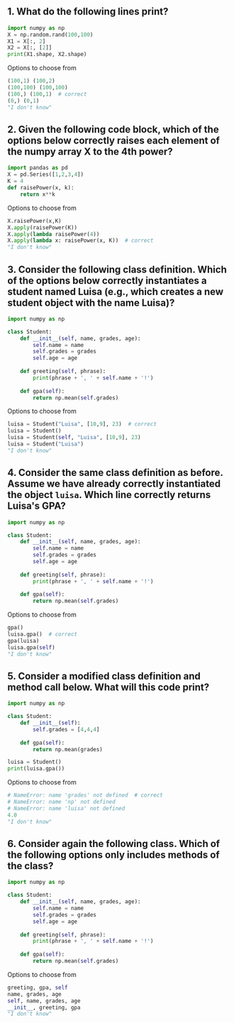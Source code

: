 ## 1. What do the following lines print?
```python
import numpy as np
X = np.random.rand(100,100)
X1 = X[:, 2]
X2 = X[:, [2]]
print(X1.shape, X2.shape)
```

Options to choose from
```python
(100,1) (100,2)
(100,100) (100,100)
(100,) (100,1)  # correct
(0,) (0,1)
"I don't know"
```

## 2. Given the following code block, which of the options below correctly raises each element of the numpy array X to the 4th power?

```python
import pandas as pd
X = pd.Series([1,2,3,4])
K = 4
def raisePower(x, k):
	return x**k
```

Options to choose from
```python
X.raisePower(x,K)
X.apply(raisePower(K))
X.apply(lambda raisePower(4))
X.apply(lambda x: raisePower(x, K))  # correct
"I don't know"
```

## 3. Consider the following class definition. Which of the options below correctly instantiates a student named Luisa (e.g., which creates a new student object with the name Luisa)?
```python
import numpy as np

class Student:
	def __init__(self, name, grades, age):
		self.name = name
		self.grades = grades
		self.age = age
	
	def greeting(self, phrase):
		print(phrase + ', ' + self.name + '!')
	
	def gpa(self):
		return np.mean(self.grades)
```

Options to choose from
```python
luisa = Student("Luisa", [10,9], 23)  # correct
luisa = Student()
luisa = Student(self, "Luisa", [10,9], 23)
luisa = Student("Luisa")
"I don't know"
```

## 4. Consider the same class definition as before. Assume we have already correctly instantiated the object `luisa`.  Which line correctly returns Luisa's GPA?
```python
import numpy as np

class Student:
	def __init__(self, name, grades, age):
		self.name = name
		self.grades = grades
		self.age = age
	
	def greeting(self, phrase):
		print(phrase + ', ' + self.name + '!')
	
	def gpa(self):
		return np.mean(self.grades)
```

Options to choose from
```python
gpa()
luisa.gpa()  # correct
gpa(luisa)
luisa.gpa(self)
"I don't know"
```

## 5. Consider a modified class definition and method call below. What will this code print?
```python
import numpy as np

class Student:
	def __init__(self):
		self.grades = [4,4,4]
	
	def gpa(self):
		return np.mean(grades)

luisa = Student()
print(luisa.gpa())
```

Options to choose from
```python
# NameError: name 'grades' not defined  # correct
# NameError: name 'np' not defined
# NameError: name 'luisa' not defined
4.0
"I don't know"
```

## 6. Consider again the following class. Which of the following options **only includes methods** of the class?
```python
import numpy as np

class Student:
	def __init__(self, name, grades, age):
		self.name = name
		self.grades = grades
		self.age = age
	
	def greeting(self, phrase):
		print(phrase + ', ' + self.name + '!')
	
	def gpa(self):
		return np.mean(self.grades)
```

Options to choose from
```python
greeting, gpa, self
name, grades, age
self, name, grades, age
__init__, greeting, gpa
"I don't know"
```
